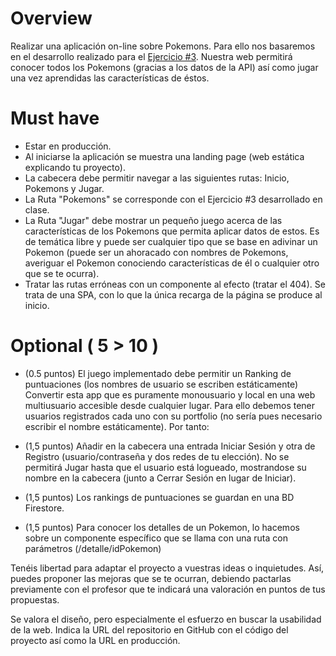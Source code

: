 # Overview
Realizar una aplicación on-line sobre Pokemons. Para ello nos basaremos en el desarrollo realizado para el [Ejercicio #3](https://educacionadistancia.juntadeandalucia.es/centros/granada/mod/page/view.php?id=50847). Nuestra web permitirá conocer todos los Pokemons (gracias a los datos de la API) así como jugar una vez aprendidas las características de éstos. 

# Must have
- Estar en producción.
- Al iniciarse la aplicación se muestra una landing page (web estática explicando tu proyecto).
- La cabecera debe permitir navegar a las siguientes rutas: Inicio, Pokemons y Jugar.
- La Ruta "Pokemons" se corresponde con el Ejercicio #3 desarrollado en clase.
- La Ruta "Jugar" debe mostrar un pequeño juego acerca de las características de los Pokemons que permita aplicar datos de estos. Es de temática libre y puede ser cualquier tipo que se base en adivinar un Pokemon (puede ser un ahoracado con nombres de Pokemons, averiguar el Pokemon conociendo características de él o cualquier otro que se te ocurra).
- Tratar las rutas erróneas con un componente al efecto (tratar el 404).
Se trata de una SPA, con lo que la única recarga de la página se produce al inicio.

# Optional ( 5 > 10 )
    
- (0.5 puntos) El juego implementado debe permitir un Ranking de puntuaciones (los nombres de usuario se escriben estáticamente)
Convertir esta app que es puramente monousuario y local en una web multiusuario accesible desde cualquier lugar. Para ello debemos tener usuarios registrados cada uno con su portfolio (no sería pues necesario escribir el nombre estáticamente). Por tanto:

- (1,5 puntos) Añadir en la cabecera una entrada Iniciar Sesión y otra de Registro (usuario/contraseña y dos redes de tu elección). No se permitirá Jugar hasta que el usuario está logueado, mostrandose su nombre en la cabecera (junto a Cerrar Sesión en lugar de Iniciar). 

- (1,5 puntos) Los rankings de puntuaciones se guardan en una BD Firestore.

- (1,5 puntos) Para conocer los detalles de un Pokemon, lo hacemos sobre un componente específico que se llama con una ruta con parámetros (/detalle/idPokemon)

Tenéis libertad para adaptar el proyecto a vuestras ideas o inquietudes. Así, puedes proponer las mejoras que se te ocurran, debiendo pactarlas previamente con el profesor que te indicará una valoración en puntos de tus propuestas.

Se valora el diseño, pero especialmente el esfuerzo en buscar la usabilidad de la web. Indica la URL del repositorio en GitHub con el código del proyecto así como la URL en producción.